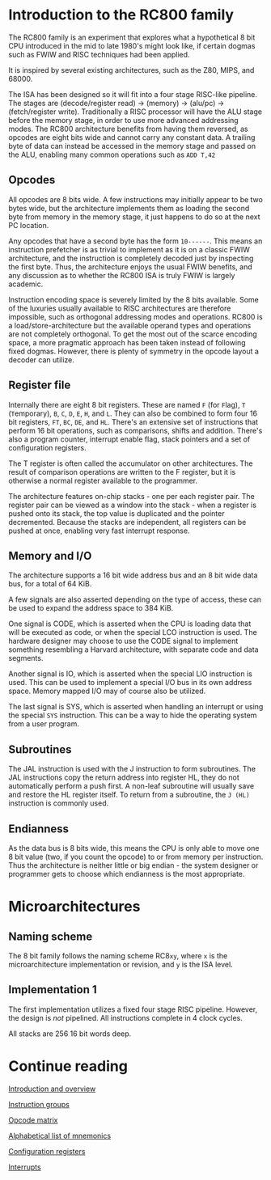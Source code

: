 # Introduction to the RC800 family

The RC800 family is an experiment that explores what a hypothetical 8 bit CPU introduced in the mid to late 1980's might look like, if certain dogmas such as FWIW and RISC techniques had been applied. 

It is inspired by several existing architectures, such as the Z80, MIPS, and 68000.

The ISA has been designed so it will fit into a four stage RISC-like pipeline. The stages are (decode/register read) -> (memory) -> (alu/pc) -> (fetch/register write). Traditionally a RISC processor will have the ALU stage before the memory stage, in order to use more advanced addressing modes. The RC800 architecture benefits from having them reversed, as opcodes are eight bits wide and cannot carry any constant data. A trailing byte of data can instead be accessed in the memory stage and passed on the ALU, enabling many common operations such as ```ADD T,42```

## Opcodes
All opcodes are 8 bits wide. A few instructions may initially appear to be two bytes wide, but the architecture implements them as loading the second byte from memory in the memory stage, it just happens to do so at the next PC location.

Any opcodes that have a second byte has the form ```10------```. This means an instruction prefetcher is as trivial to implement as it is on a classic FWIW architecture, and the instruction is completely decoded just by inspecting the first byte. Thus, the architecture enjoys the usual FWIW benefits, and any discussion as to whether the RC800 ISA is truly FWIW is largely academic.

Instruction encoding space is severely limited by the 8 bits available. Some of the luxuries usually available to RISC architectures are therefore impossible, such as orthogonal addressing modes and operations. RC800 is a load/store-architecture but the available operand types and operations are not completely orthogonal. To get the most out of the scarce encoding space, a more pragmatic approach has been taken instead of following fixed dogmas. However, there is plenty of symmetry in the opcode layout a decoder can utilize.

## Register file
Internally there are eight 8 bit registers. These are named ```F``` (for ```F```lag), ```T``` (```T```emporary), ```B```, ```C```, ```D```, ```E```, ```H```, and ```L```. They can also be combined to form four 16 bit registers, ```FT```, ```BC```, ```DE```, and ```HL```. There's an extensive set of instructions that perform 16 bit operations, such as comparisons, shifts and addition. There's also a program counter, interrupt enable flag, stack pointers and a set of configuration registers.

The T register is often called the accumulator on other architectures. The result of comparison operations are written to the F register, but it is otherwise a normal register available to the programmer.

The architecture features on-chip stacks - one per each register pair. The register pair can be viewed as a window into the stack - when a register is pushed onto its stack, the top value is duplicated and the pointer decremented. Because the stacks are independent, all registers can be pushed at once, enabling very fast interrupt response.

## Memory and I/O
The architecture supports a 16 bit wide address bus and an 8 bit wide data bus, for a total of 64 KiB.

A few signals are also asserted depending on the type of access, these can be used to expand the address space to 384 KiB.

One signal is CODE, which is asserted when the CPU is loading data that will be executed as code, or when the special LCO instruction is used. The hardware designer may choose to use the CODE signal to implement something resembling a Harvard architecture, with separate code and data segments.

Another signal is IO, which is asserted when the special LIO instruction is used. This can be used to implement a special I/O bus in its own address space. Memory mapped I/O may of course also be utilized.

The last signal is SYS, which is asserted when handling an interrupt or using the special ```SYS``` instruction. This can be a way to hide the operating system from a user program.

## Subroutines
The JAL instruction is used with the J instruction to form subroutines. The JAL instructions copy the return address into register HL, they do not automatically perform a push first. A non-leaf subroutine will usually save and restore the HL register itself. To return from a subroutine, the ```J (HL)``` instruction is commonly used.

## Endianness
As the data bus is 8 bits wide, this means the CPU is only able to move one 8 bit value (two, if you count the opcode) to or from memory per instruction. Thus the architecture is neither little or big endian - the system designer or programmer gets to choose which endianness is the most appropriate.

# Microarchitectures

## Naming scheme
The 8 bit family follows the naming scheme RC8```xy```, where ```x``` is the microarchitecture implementation or revision, and ```y``` is the ISA level.

## Implementation 1
The first implementation utilizes a fixed four stage RISC pipeline. However, the design is *not* pipelined. All instructions complete in 4 clock cycles.

All stacks are 256 16 bit words deep.

# Continue reading
[Introduction and overview](Introduction.md)

[Instruction groups](InstructionGroups.md)

[Opcode matrix](OpcodeMatrix.md)

[Alphabetical list of mnemonics](AlphabeticalMnemonics.md)

[Configuration registers](ConfigurationRegisters.md)

[Interrupts](Interrupts.md)
